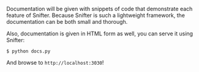Documentation will be given with snippets of code that demonstrate each feature of Snifter. Because Snifter is such a lightweight framework, the documentation can be both small and thorough.

Also, documentation is given in HTML form as well, you can serve it using Snifter:

`$ python docs.py`

And browse to `http://localhost:3030`!